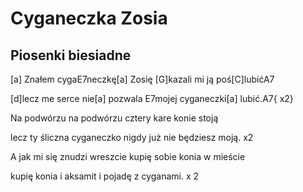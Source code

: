 # Cyganeczka Zosia
## Piosenki biesiadne


[a] Znałem cygaE7neczkę[a] Zosię
[G]kazali mi ją poś[C]lubićA7

[d]lecz me serce nie[a] pozwala
E7mojej cyganeczki[a] lubić.A7{ x2}

Na podwórzu na podwórzu
cztery kare konie stoją

lecz ty śliczna cyganeczko
nigdy już nie będziesz moją. x2

A jak mi się znudzi wreszcie
kupię sobie konia w mieście

kupię konia i aksamit
i pojadę z cyganami. x 2


